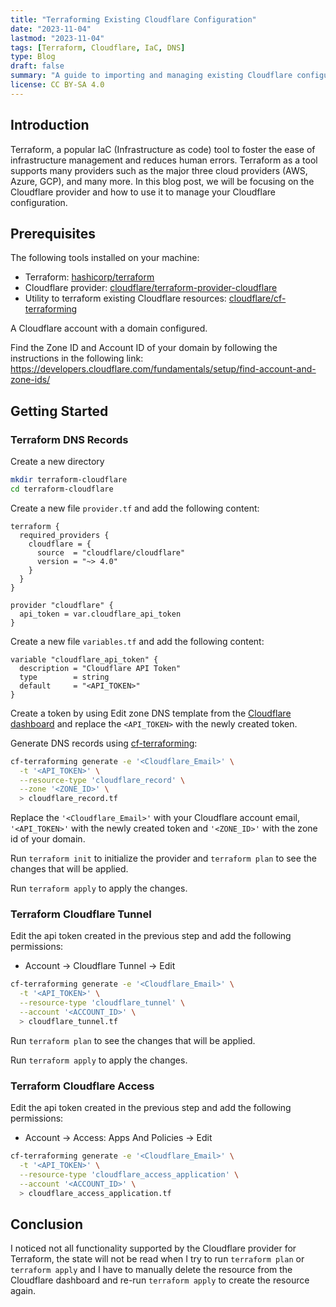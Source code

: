 ```yaml
---
title: "Terraforming Existing Cloudflare Configuration"
date: "2023-11-04"
lastmod: "2023-11-04"
tags: [Terraform, Cloudflare, IaC, DNS]
type: Blog
draft: false
summary: "A guide to importing and managing existing Cloudflare configurations using Terraform, covering DNS records, tunnels, and access settings for streamlined infrastructure management."
license: CC BY-SA 4.0
---
```

## Introduction

Terraform, a popular IaC (Infrastructure as code) tool to foster the ease of infrastructure management and reduces human errors. Terraform as a tool supports many providers such as the major three cloud providers (AWS, Azure, GCP), and many more. In this blog post, we will be focusing on the Cloudflare provider and how to use it to manage your Cloudflare configuration.

## Prerequisites

The following tools installed on your machine:
- Terraform: [hashicorp/terraform](https://github.com/hashicorp/terraform)
- Cloudflare provider: [cloudflare/terraform-provider-cloudflare](https://github.com/cloudflare/terraform-provider-cloudflare)
- Utility to terraform existing Cloudflare resources: [cloudflare/cf-terraforming](https://github.com/cloudflare/cf-terraforming)

A Cloudflare account with a domain configured.

Find the Zone ID and Account ID of your domain by following the instructions in the following link:
https://developers.cloudflare.com/fundamentals/setup/find-account-and-zone-ids/

## Getting Started

### Terraform DNS Records 

Create a new directory
```bash
mkdir terraform-cloudflare
cd terraform-cloudflare
```

Create a new file `provider.tf` and add the following content:
```hcl
terraform {
  required_providers {
    cloudflare = {
      source  = "cloudflare/cloudflare"
      version = "~> 4.0"
    }
  }
}

provider "cloudflare" {
  api_token = var.cloudflare_api_token
}
```

Create a new file `variables.tf` and add the following content:
```hcl
variable "cloudflare_api_token" {
  description = "Cloudflare API Token"
  type        = string
  default     = "<API_TOKEN>"
}
```

Create a token by using Edit zone DNS template from the [Cloudflare dashboard](https://dash.cloudflare.com/profile/api-tokens) and replace the `<API_TOKEN>` with the newly created token.

Generate DNS records using [cf-terraforming](https://github.com/cloudflare/cf-terraforming):

```bash
cf-terraforming generate -e '<Cloudflare_Email>' \
  -t '<API_TOKEN>' \
  --resource-type 'cloudflare_record' \
  --zone '<ZONE_ID>' \
  > cloudflare_record.tf
```

Replace the `'<Cloudflare_Email>'` with your Cloudflare account email, `'<API_TOKEN>'` with the newly created token and `'<ZONE_ID>'` with the zone id of your domain.

Run `terraform init` to initialize the provider and `terraform plan` to see the changes that will be applied.

Run `terraform apply` to apply the changes.

### Terraform Cloudflare Tunnel

Edit the api token created in the previous step and add the following permissions:

- Account -> Cloudflare Tunnel -> Edit

```bash
cf-terraforming generate -e '<Cloudflare_Email>' \
  -t '<API_TOKEN>' \
  --resource-type 'cloudflare_tunnel' \
  --account '<ACCOUNT_ID>' \
  > cloudflare_tunnel.tf
```

Run `terraform plan` to see the changes that will be applied.

Run `terraform apply` to apply the changes.

### Terraform Cloudflare Access

Edit the api token created in the previous step and add the following permissions:

- Account -> Access: Apps And Policies -> Edit

```bash
cf-terraforming generate -e '<Cloudflare_Email>' \
  -t '<API_TOKEN>' \
  --resource-type 'cloudflare_access_application' \
  --account '<ACCOUNT_ID>' \
  > cloudflare_access_application.tf
```

## Conclusion

I noticed not all functionality supported by the Cloudflare provider for Terraform, the state will not be read when I try to run `terraform plan` or `terraform apply` and I have to manually delete the resource from the Cloudflare dashboard and re-run `terraform apply` to create the resource again.
